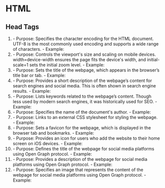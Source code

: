 # HTML

## Head Tags
1. <meta charset="UTF-8" />
   - Purpose: Specifies the character encoding for the HTML document. UTF-8 is the most commonly used encoding and supports a wide range of characters.
   - Example: <meta charset="UTF-8" />

2. <meta name="viewport" content="width=device-width, initial-scale=1">
   - Purpose: Controls the viewport's size and scaling on mobile devices. width=device-width ensures the page fits the device's width, and initial-scale=1 sets the initial zoom level.
   - Example: <meta name="viewport" content="width=device-width, initial-scale=1">

3. <title>Page Title</title>
   - Purpose: Sets the title of the webpage, which appears in the browser’s title bar or tab.
   - Example: <title>My Website</title>

4. <meta name="description" content="A brief description of the page content.">
   - Purpose: Provides a short description of the webpage’s content for search engines and social media. This is often shown in search engine results.
   - Example: <meta name="description" content="Welcome to my personal website, where I share my projects and blog posts.">

5. <meta name="keywords" content="keyword1, keyword2, keyword3">
   - Purpose: Lists keywords related to the webpage’s content. Though less used by modern search engines, it was historically used for SEO.
   - Example: <meta name="keywords" content="web development, HTML, CSS, JavaScript">

6. <meta name="author" content="Author Name">
   - Purpose: Specifies the name of the document's author.
   - Example: <meta name="author" content="John Doe">

7. <link rel="stylesheet" type="text/css" href="styles.css" />
   - Purpose: Links to an external CSS stylesheet for styling the webpage.
   - Example: <link rel="stylesheet" type="text/css" href="styles.css" />

8. <link rel="icon" href="favicon.ico" type="image/x-icon" />
   - Purpose: Sets a favicon for the webpage, which is displayed in the browser tab and bookmarks.
   - Example: <link rel="icon" href="favicon.ico" type="image/x-icon" />

9. <link rel="apple-touch-icon" sizes="180x180" href="apple-touch-icon.png" />
   - Purpose: Provides an icon for users who add the website to their home screen on iOS devices.
   - Example: <link rel="apple-touch-icon" sizes="180x180" href="apple-touch-icon.png" />

10. <meta property="og:title" content="Open Graph Title" />
    - Purpose: Defines the title of the webpage for social media platforms using Open Graph protocol.
    - Example: <meta property="og:title" content="My Website Title" />

11. <meta property="og:description" content="Open Graph Description" />
    - Purpose: Provides a description of the webpage for social media platforms using Open Graph protocol.
    - Example: <meta property="og:description" content="A brief description of the content on my website." />

12. <meta property="og:image" content="image.jpg" />
    - Purpose: Specifies an image that represents the content of the webpage for social media platforms using Open Graph protocol.
    - Example: <meta property="og:image" content="image.jpg" />

